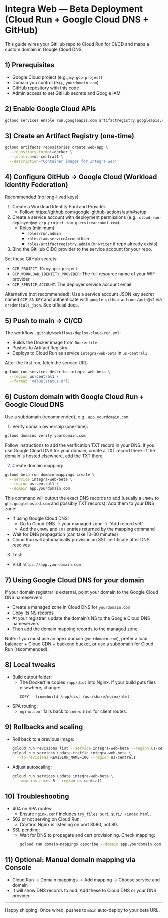 # Integra Web — Beta Deployment (Cloud Run + Google Cloud DNS + GitHub)

This guide wires your GitHub repo to Cloud Run for CI/CD and maps a custom domain in Google Cloud DNS.

## 1) Prerequisites

- Google Cloud project (e.g., `my-gcp-project`)
- Domain you control (e.g., `yourdomain.com`)
- GitHub repository with this code
- Admin access to set GitHub secrets and Google IAM

## 2) Enable Google Cloud APIs

```bash
gcloud services enable run.googleapis.com artifactregistry.googleapis.com
```

## 3) Create an Artifact Registry (one-time)

```bash
gcloud artifacts repositories create web-app \
  --repository-format=docker \
  --location=us-central1 \
  --description="Container images for Integra web"
```

## 4) Configure GitHub → Google Cloud (Workload Identity Federation)

Recommended (no long-lived keys):

1. Create a Workload Identity Pool and Provider.
   - Follow: https://github.com/google-github-actions/auth#setup
2. Create a service account with deployment permissions (e.g., `cloud-run-deployer@my-gcp-project.iam.gserviceaccount.com`).
   - Roles (minimum):
     - `roles/run.admin`
     - `roles/iam.serviceAccountUser`
     - `roles/artifactregistry.admin` (or `writer` if repo already exists)
3. Bind the GitHub OIDC provider to the service account for your repo.

Set these GitHub secrets:
- `GCP_PROJECT_ID`: `my-gcp-project`
- `GCP_WORKLOAD_IDENTITY_PROVIDER`: The full resource name of your WIF provider
- `GCP_SERVICE_ACCOUNT`: The deployer service account email

Alternative (not recommended): Use a service account JSON key secret named `GCP_SA_KEY` and authenticate with `google-github-actions/auth@v2` via `credentials_json`. See official docs.

## 5) Push to main → CI/CD

The workflow `.github/workflows/deploy-cloud-run.yml`:
- Builds the Docker image from `Dockerfile`
- Pushes to Artifact Registry
- Deploys to Cloud Run as service `integra-web-beta` in `us-central1`

After the first run, fetch the service URL:

```bash
gcloud run services describe integra-web-beta \
  --region us-central1 \
  --format 'value(status.url)'
```

## 6) Custom domain with Google Cloud Run + Google Cloud DNS

Use a subdomain (recommended), e.g., `app.yourdomain.com`.

1) Verify domain ownership (one-time):

```bash
gcloud domains verify yourdomain.com
```

Follow instructions to add the verification TXT record in your DNS. If you use Google Cloud DNS for your domain, create a TXT record there. If the domain is hosted elsewhere, add the TXT there.

2) Create domain mapping:

```bash
gcloud beta run domain-mappings create \
  --service integra-web-beta \
  --region us-central1 \
  --domain app.yourdomain.com
```

This command will output the exact DNS records to add (usually a `CNAME` to `ghs.googlehosted.com` and possibly TXT records). Add them to your DNS zone:
- If using Google Cloud DNS:
  - Go to Cloud DNS → your managed zone → “Add record set”
  - Add the `CNAME` and `TXT` entries returned by the mapping command
- Wait for DNS propagation (can take 10–30 minutes)
- Cloud Run will automatically provision an SSL certificate after DNS resolves

3) Test:
- Visit `https://app.yourdomain.com`

## 7) Using Google Cloud DNS for your domain

If your domain registrar is external, point your domain to the Google Cloud DNS nameservers:
- Create a managed zone in Cloud DNS for `yourdomain.com`
- Copy its NS records
- At your registrar, update the domain’s NS to the Google Cloud DNS nameservers
- Then add the domain mapping records to the managed zone

Note: If you must use an apex domain (`yourdomain.com`), prefer a load balancer + Cloud CDN + backend bucket, or use a subdomain for Cloud Run (recommended).

## 8) Local tweaks

- Build output folder:
  - The Dockerfile copies `/app/dist` into Nginx. If your build puts files elsewhere, change:
    ```
    COPY --from=build /app/dist /usr/share/nginx/html
    ```
- SPA routing:
  - `nginx.conf` falls back to `index.html` for client routes.

## 9) Rollbacks and scaling

- Roll back to a previous image:
  ```bash
  gcloud run revisions list --service integra-web-beta --region us-central1
  gcloud run services update-traffic integra-web-beta \
    --to-revisions REVISION_NAME=100 --region us-central1
  ```
- Adjust autoscaling:
  ```bash
  gcloud run services update integra-web-beta \
    --max-instances 5 --region us-central1
  ```

## 10) Troubleshooting

- 404 on SPA routes:
  - Ensure `nginx.conf` includes `try_files $uri $uri/ /index.html;`
- 502 or not serving on Cloud Run:
  - Confirm Nginx is listening on port 8080, not 80.
- SSL pending:
  - Wait for DNS to propagate and cert provisioning. Check mapping:
    ```bash
    gcloud run domain-mappings describe --domain app.yourdomain.com --region us-central1
    ```

## 11) Optional: Manual domain mapping via Console

- Cloud Run → Domain mappings → Add mapping → Choose service and domain
- It will show DNS records to add. Add these to Cloud DNS or your DNS provider.

---

Happy shipping! Once wired, pushes to `main` auto-deploy to your beta URL.